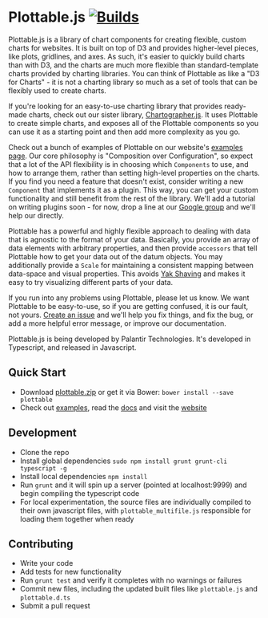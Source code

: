 Plottable.js [![Builds](https://api.travis-ci.org/repositories/palantir/plottable.png?branch=master)](https://travis-ci.org/palantir/plottable)
============

Plottable.js is a library of chart components for creating flexible, custom charts for websites. It is built on top of D3 and provides higher-level pieces, like plots, gridlines, and axes. As such, it's easier to quickly build charts than with D3, and the charts are much
more flexible than standard-template charts provided by charting libraries. You can think of Plottable as like a "D3 for Charts" - it is not a charting library so much as a set of tools that can be flexibly used to create charts.

If you're looking for an easy-to-use charting library that provides ready-made charts, check out our sister library, [Chartographer.js](https://github.com/palantir/chartographer/). It uses Plottable to create simple charts, and exposes all of the Plottable components so you can use it as a starting point and then add more complexity as you go.

Check out a bunch of examples of Plottable on our website's [examples page](http://plottablejs.org/examples/). Our core philosophy is "Composition over Configuration", so expect that a lot of the API flexibility is in choosing which `Components` to use, and how to arrange them, rather than setting high-level properties on the charts. If you find you need a feature that doesn't exist, consider writing a new `Component` that implements it as a plugin. This way, you can get your custom functionality and still benefit from the rest of the library. We'll add a tutorial on writing plugins soon - for now, drop a line at our [Google group](https://groups.google.com/forum/#!forum/plottablejs) and we'll help our directly.

Plottable has a powerful and highly flexible approach to dealing with data that is agnostic to the format of your data. Basically, you provide an array of data elements with arbitrary properties, and then provide `accessors` that tell Plottable how to get your data out of the datum objects. You may additionally provide a `Scale` for maintaining a consistent mapping between data-space and visual properties. This avoids [Yak Shaving](http://www.hanselman.com/blog/YakShavingDefinedIllGetThatDoneAsSoonAsIShaveThisYak.aspx) and makes it easy to try visualizing different parts of your data.

If you run into any problems using Plottable, please let us know. We want Plottable to be easy-to-use, so if you are getting confused, it is our fault, not yours. [Create an issue](https://github.com/palantir/plottable/issues) and we'll help you fix things, and fix the bug, or add a more helpful error message, or improve our documentation.

Plottable.js is being developed by Palantir Technologies. It's developed in Typescript, and released in Javascript.

Quick Start
---

- Download [plottable.zip](plottable.zip) or get it via Bower: `bower install --save plottable`
- Check out [examples](http://plottablejs.org/examples/), read the [docs](http://plottablejs.org/tutorials/) and visit the [website](http://plottablejs.org/)

Development
---

- Clone the repo
- Install global dependencies `sudo npm install grunt grunt-cli typescript -g`
- Install local dependencies `npm install`
- Run `grunt` and it will spin up a server (pointed at localhost:9999) and begin compiling the typescript code
- For local experimentation, the source files are individually compiled to their own javascript files, with `plottable_multifile.js` responsible for loading them together when ready

Contributing
---

- Write your code
- Add tests for new functionality
- Run `grunt test` and verify it completes with no warnings or failures
- Commit new files, including the updated built files like `plottable.js` and `plottable.d.ts`
- Submit a pull request
